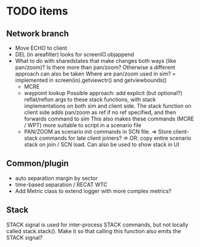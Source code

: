 # TODO items
## Network branch
- Move ECHO to client
- DEL (in areafilter) looks for screenIO.objappend
- What to do with sharedstates that make changes both ways (like pan/zoom)? Is there more than pan/zoom? Otherwise a different approach can also be taken
    Where are pan/zoom used in sim?
    = implemented in screen(io).getviewctr() and getviewbounds()
    - MCRE
    - waypoint lookup
  Possible approach: add explicit (but optional?) reflat/reflon args to these stack functions, with stack implementations on both sim and client side. The stack function on client side adds pan/zoom as ref if no ref specified, and then forwards command to sim
  This also makes these commands (MCRE / WPT) more suitable to script in a
  scenario file
    - PAN/ZOOM as scenario init commands in SCN file.
    => Store client-stack commands for late client joiners?
    => OR: copy entire scenario stack on join / SCN load. Can also be used to show stack in UI
## Common/plugin
- auto separation margin by sector
- time-based separation / RECAT WTC
- Add Metric class to extend logger with more complex metrics?

## Stack
STACK signal is used for inter-process STACK commands, but not locally called stack.stack(). Make it so that calling this function also 
emits the STACK signal?